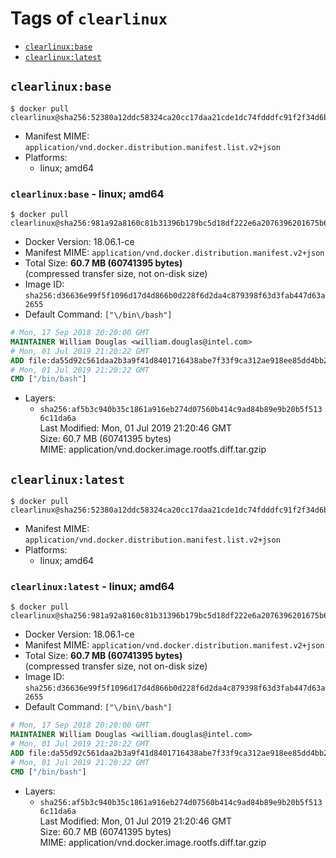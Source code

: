 <!-- THIS FILE IS GENERATED VIA './update-remote.sh' -->

# Tags of `clearlinux`

-	[`clearlinux:base`](#clearlinuxbase)
-	[`clearlinux:latest`](#clearlinuxlatest)

## `clearlinux:base`

```console
$ docker pull clearlinux@sha256:52380a12ddc58324ca20cc17daa21cde1dc74fdddfc91f2f34d6bd18bb98ade2
```

-	Manifest MIME: `application/vnd.docker.distribution.manifest.list.v2+json`
-	Platforms:
	-	linux; amd64

### `clearlinux:base` - linux; amd64

```console
$ docker pull clearlinux@sha256:981a92a8160c81b31396b179bc5d18df222e6a2076396201675b607773ab4398
```

-	Docker Version: 18.06.1-ce
-	Manifest MIME: `application/vnd.docker.distribution.manifest.v2+json`
-	Total Size: **60.7 MB (60741395 bytes)**  
	(compressed transfer size, not on-disk size)
-	Image ID: `sha256:d36636e99f5f1096d17d4d866b0d228f6d2da4c879398f63d3fab447d63a2655`
-	Default Command: `["\/bin\/bash"]`

```dockerfile
# Mon, 17 Sep 2018 20:20:00 GMT
MAINTAINER William Douglas <william.douglas@intel.com>
# Mon, 01 Jul 2019 21:20:22 GMT
ADD file:da55d92c561daa2b3a9f41d8401716438abe7f33f9ca312ae918ee85dd4bb2ca in / 
# Mon, 01 Jul 2019 21:20:22 GMT
CMD ["/bin/bash"]
```

-	Layers:
	-	`sha256:af5b3c940b35c1861a916eb274d07560b414c9ad84b89e9b20b5f5136c11da6a`  
		Last Modified: Mon, 01 Jul 2019 21:20:46 GMT  
		Size: 60.7 MB (60741395 bytes)  
		MIME: application/vnd.docker.image.rootfs.diff.tar.gzip

## `clearlinux:latest`

```console
$ docker pull clearlinux@sha256:52380a12ddc58324ca20cc17daa21cde1dc74fdddfc91f2f34d6bd18bb98ade2
```

-	Manifest MIME: `application/vnd.docker.distribution.manifest.list.v2+json`
-	Platforms:
	-	linux; amd64

### `clearlinux:latest` - linux; amd64

```console
$ docker pull clearlinux@sha256:981a92a8160c81b31396b179bc5d18df222e6a2076396201675b607773ab4398
```

-	Docker Version: 18.06.1-ce
-	Manifest MIME: `application/vnd.docker.distribution.manifest.v2+json`
-	Total Size: **60.7 MB (60741395 bytes)**  
	(compressed transfer size, not on-disk size)
-	Image ID: `sha256:d36636e99f5f1096d17d4d866b0d228f6d2da4c879398f63d3fab447d63a2655`
-	Default Command: `["\/bin\/bash"]`

```dockerfile
# Mon, 17 Sep 2018 20:20:00 GMT
MAINTAINER William Douglas <william.douglas@intel.com>
# Mon, 01 Jul 2019 21:20:22 GMT
ADD file:da55d92c561daa2b3a9f41d8401716438abe7f33f9ca312ae918ee85dd4bb2ca in / 
# Mon, 01 Jul 2019 21:20:22 GMT
CMD ["/bin/bash"]
```

-	Layers:
	-	`sha256:af5b3c940b35c1861a916eb274d07560b414c9ad84b89e9b20b5f5136c11da6a`  
		Last Modified: Mon, 01 Jul 2019 21:20:46 GMT  
		Size: 60.7 MB (60741395 bytes)  
		MIME: application/vnd.docker.image.rootfs.diff.tar.gzip
